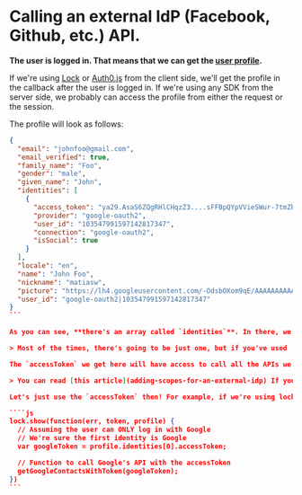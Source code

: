 # Calling an external IdP (Facebook, Github, etc.) API.

**The user is logged in. That means that we can get the [user profile](@@env.BASE_URL@@/user-profile).**

If we're using [Lock](https://github.com/auth0/Lock) or [Auth0.js](https://github.com/auth0/Auth0.js) from the client side, we'll get the profile in the callback after the user is logged in. 
If we're using any SDK from the server side, we probably can access the profile from either the request or the session.

The profile will look as follows: 

````json
{
  "email": "johnfoo@gmail.com",
  "email_verified": true,
  "family_name": "Foo",
  "gender": "male",
  "given_name": "John",
  "identities": [
    {
      "access_token": "ya29.AsaS6ZQgRHlCHqzZ3....sFFBpQYpVVieSWur-7tmZbzEtwMkA",
      "provider": "google-oauth2",
      "user_id": "103547991597142817347",
      "connection": "google-oauth2",
      "isSocial": true
    }
  ],
  "locale": "en",
  "name": "John Foo",
  "nickname": "matiasw",
  "picture": "https://lh4.googleusercontent.com/-OdsbOXom9qE/AAAAAAAAAAI/AAAAAAAAADU/_j8SzYTOJ4I/photo.jpg",
  "user_id": "google-oauth2|103547991597142817347"
}
```

As you can see, **there's an array called `identities`**. In there, we'll get **the `accessToken`** of the different Identity Providers the user has used to log in. 

> Most of the times, there's going to be just one, but if you've used [account linking feature](@@env.BASE_URL@@/link-accounts) there might be more than one.

The `accessToken` we get here will have access to call all the APIs we've specified we need in Auth0 dashboard. 

> You can read [this article](adding-scopes-for-an-external-idp) If you need to add more scopes/permissions to call other APIs. 

Let's just use the `accessToken` then! For example, if we're using lock we can do as follows:

````js
lock.show(function(err, token, profile) {
  // Assuming the user can ONLY log in with Google
  // We're sure the first identity is Google
  var googleToken = profile.identities[0].accessToken;

  // Function to call Google's API with the accessToken
  getGoogleContactsWithToken(googleToken);
})
```
